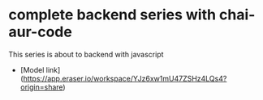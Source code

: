 # complete backend series with chai-aur-code

This series is about to backend with javascript

- [Model link] (https://app.eraser.io/workspace/YJz6xw1mU47ZSHz4LQs4?origin=share)
